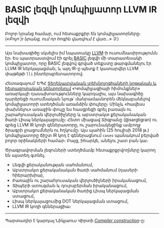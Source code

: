 BASIC լեզվի կոմպիլյատոր LLVM IR լեզվի
=====================================


Բոլոր նրանց համար, ում հետաքրքիր են կոմպիլյատորները։  
(_«Բոլո՜ր նրանց, ում որ հոգին վառվում է վառ...» Չ._)  


----

Այս նախագիծը սկսելիս իմ նպատակը [LLVM](http://llvm.org/)-ի ուսումնասիրությունն էր։ Ես պատրաստվում էի գրել [BASIC](https://en.wikipedia.org/wiki/BASIC) լեզվի մի տարատեսակի կոմպիլյատոր, որը BASIC լեզվով գրված տեքստը թարգմանելու էր LLVM IR ներկայացման, և այդ IR-ը պետք է կատարվեր LLVM փաթեթի `lli` ինտերպրետատորով։

Հետագայում՝ ԵՊՀ [Տեղեկատվական տեխնոլոգիաների կրթական և հետազոտական կենտրոնում](http://ysu.am/it/) «Կոմպիլյացիայի հիմունքներ» առարկայի դասախոսությունները կարդալիս, այս նախագիծը դարձրեցի ուսումնական նյութ՝ մանրամասնորեն մեկնաբանելով կոմպիլյատորի ստեղծման առանձին փուլերը։ Մինչև «հավեսս փախնելու» առաջին փուլը ես հասցրեցի գրել բառայն ու շարահյուսական վերլուծիչները և աբստրակտ քերականական ծառի Լիսպ ներկայացումը։ Հետո միացավ Տիգրանը (@sargtigran) ու գրեց LLVM IR կոդի գեներատորը, ու շարունակեցինք ամբողջ ծրագրի լրացումներն ու հղկումը։ Այս պահին (25 հուլիսի 2018 թ.) կոմպիլյատորը ճիշտ IR կոդ է գեներացնում `cases` պանակում բերված բոլոր օրինակների համար։ Բայց, իհարկե, անելու շատ բան կա։

Ծրագրավորման լեզուների ստեղծմամբ հետաքրքրվողները կարող են այստեղ գտնել.

* Լեզվի քերականության սահմանում,
* Աբստրակտ քերականական ծառի սահմանում (դասերի հիերարխիա),
* Բառային ու շարահյուսական վերլուծիչների իրականացում,
* Տիպերի ստուգման և դուրսբերման իրականացում,
* Աբստրակտ քերականական ծառից Լիսպ ներկայացման ստացում,
* Լիսպ ներկայացումից DOT ներկայացման ստացում,
* LLVM IR կոդի գեներացիա։

----

Պարտադիր է կարդալ Նիկլաուս Վիրտի [_Compiler construction_](https://people.inf.ethz.ch/wirth/CompilerConstruction/index.html)-ը:
